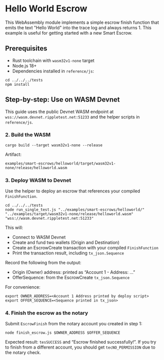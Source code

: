 # Hello World Escrow

This WebAssembly module implements a simple escrow finish function that emits the text "Hello World" into the trace log
and always returns 1. This example is useful for getting started with a new Smart Escrow.

## Prerequisites

- Rust toolchain with `wasm32v1-none` target
- Node.js 18+
- Dependencies installed in `reference/js`:

```shell
cd ../../../tests
npm install
```

## Step-by-step: Use on WASM Devnet

This guide uses the public Devnet WASM endpoint at `wss://wasm.devnet.rippletest.net:51233` and the helper scripts in
`reference/js`.

### 2. Build the WASM

```shell
cargo build --target wasm32v1-none --release
```

Artifact:

```
examples/smart-escrows/helloworld/target/wasm32v1-none/release/helloworld.wasm
```

### 3. Deploy WASM to Devnet

Use the helper to deploy an escrow that references your compiled `FinishFunction`.

```shell
cd ../../../tests
node run_single_test.js "../examples/smart-escrows/helloworld/" "../examples/target/wasm32v1-none/release/helloworld.wasm" "wss://wasm.devnet.rippletest.net:51233"
```

This will:

- Connect to WASM Devnet
- Create and fund two wallets (Origin and Destination)
- Create an EscrowCreate transaction with your compiled `FinishFunction`
- Print the transaction result, including `tx_json.Sequence`

Record the following from the output:

- Origin (Owner) address: printed as “Account 1 - Address: ...”
- OfferSequence: from the EscrowCreate `tx_json.Sequence`

For convenience:

```shell
export OWNER_ADDRESS=<Account 1 Address printed by deploy script>
export OFFER_SEQUENCE=<Sequence printed in tx_json>
```

### 4. Finish the escrow as the notary

Submit `EscrowFinish` from the notary account you created in step 1:

```shell
node finish_escrow.js $OWNER_ADDRESS $OFFER_SEQUENCE
```

Expected result: `tesSUCCESS` and “Escrow finished successfully!”. If you try to finish from a different account, you
should get `tecNO_PERMISSION` due to the notary check.
